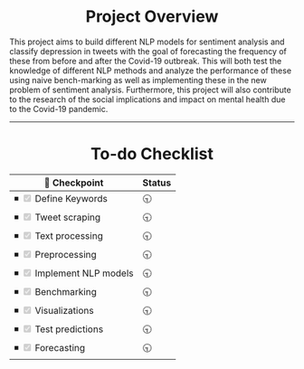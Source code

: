 <h1 align="center"> Project Overview </h1>
This project aims to build different NLP models for sentiment analysis and classify depression in tweets with the goal of forecasting the frequency of these from before and after the Covid-19 outbreak. This will both test the knowledge of different NLP methods and analyze the performance of these using naive bench-marking as well as implementing these in the new problem of sentiment analysis. Furthermore, this project will also contribute to the research of the social implications and impact on mental health due to the Covid-19 pandemic.
<hr>
<h1 align="center"> To-do Checklist </h1>

| 📌 Checkpoint                                              | Status |
| ------------------------------------------------- | ----   |
| ◾ <input type="checkbox" disabled checked /> Define Keywords  |  :clock930:   |
| ◾ <input type="checkbox" disabled  checked/>  Tweet scraping |  :clock930:    |
| ◾ <input type="checkbox" disabled  checked/> Text processing |  :clock930:    |
| ◾ <input type="checkbox" disabled  checked/>  Preprocessing |  :clock930:   |
| ◾ <input type="checkbox" disabled  checked/> Implement NLP models |  :clock930:    |
| ◾ <input type="checkbox" disabled  checked/> Benchmarking |   :clock930:   |
| ◾ <input type="checkbox" disabled  checked/> Visualizations |  :clock930:    |
| ◾ <input type="checkbox" disabled  checked/> Test predictions |  :clock930:    |
| ◾ <input type="checkbox" disabled  checked/> Forecasting |  :clock930:    |

